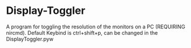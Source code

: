 # Display-Toggler
A program for toggling the resolution of the monitors on a PC (REQUIRING nircmd).
Default Keybind is ctrl+shift+p, can be changed in the DisplayToggler.pyw
